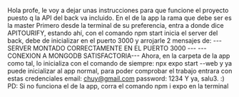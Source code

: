 Hola profe, le voy a dejar unas instrucciones para que funcione el proyecto puesto q la API del back va incluido.
En el de la app la rama que debe ser es la master 
Primero desde la terminal de su preferencia, entra a donde dice APITOURIFY, estando ahí, con el comando npm start inicia el server del back, debe de inicializar en el puerto 3000 y arrojarle 2 mensajes de: 
--- SERVER MONTADO CORRECTAMENTE EN EL PUERTO 3000 --- 
---CONEXION A MONGODB SATISFACTORIA---
 Ahora, en la carpeta de la app como tal, lo inicializa con el comando de siempre: npx expo start --web y ya puede inicializar al app normal, para poder comprobar el trabajo entrara con estas credenciales email: chuy@gmail.com password: 1234 Y ya, salu3. :)
PD: Si no funciona el de la app, corra el comando npm i expo en la terminal
